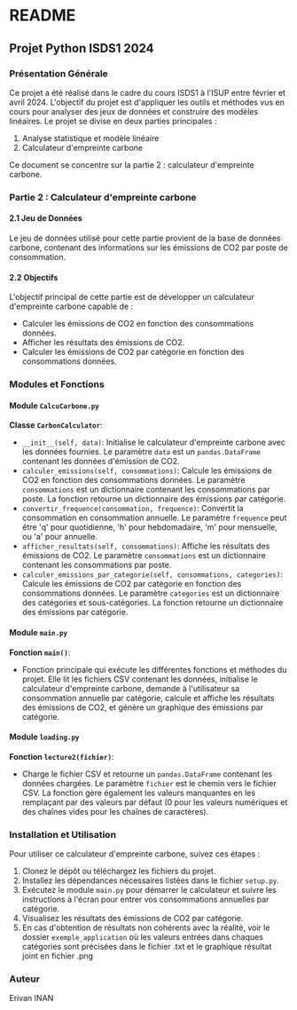 # README

## Projet Python ISDS1 2024

### Présentation Générale

Ce projet a été réalisé dans le cadre du cours ISDS1 à l'ISUP entre février et avril 2024. L'objectif du projet est d'appliquer les outils et méthodes vus en cours pour analyser des jeux de données et construire des modèles linéaires. Le projet se divise en deux parties principales :

1. Analyse statistique et modèle linéaire
2. Calculateur d'empreinte carbone

Ce document se concentre sur la partie 2 : calculateur d'empreinte carbone.

### Partie 2 : Calculateur d'empreinte carbone

#### 2.1 Jeu de Données

Le jeu de données utilisé pour cette partie provient de la base de données carbone, contenant des informations sur les émissions de CO2 par poste de consommation.

#### 2.2 Objectifs

L'objectif principal de cette partie est de développer un calculateur d'empreinte carbone capable de :
- Calculer les émissions de CO2 en fonction des consommations données.
- Afficher les résultats des émissions de CO2.
- Calculer les émissions de CO2 par catégorie en fonction des consommations données.

### Modules et Fonctions

#### Module `CalcuCarbone.py`

**Classe `CarbonCalculator`**:
- `__init__(self, data)`: Initialise le calculateur d'empreinte carbone avec les données fournies. Le paramètre `data` est un `pandas.DataFrame` contenant les données d'émission de CO2.
- `calculer_emissions(self, consommations)`: Calcule les émissions de CO2 en fonction des consommations données. Le paramètre `consommations` est un dictionnaire contenant les consommations par poste. La fonction retourne un dictionnaire des émissions par catégorie.
- `convertir_frequence(consommation, frequence)`: Convertit la consommation en consommation annuelle. Le paramètre `frequence` peut être 'q' pour quotidienne, 'h' pour hebdomadaire, 'm' pour mensuelle, ou 'a' pour annuelle.
- `afficher_resultats(self, consommations)`: Affiche les résultats des émissions de CO2. Le paramètre `consommations` est un dictionnaire contenant les consommations par poste.
- `calculer_emissions_par_categorie(self, consommations, categories)`: Calcule les émissions de CO2 par catégorie en fonction des consommations données. Le paramètre `categories` est un dictionnaire des catégories et sous-catégories. La fonction retourne un dictionnaire des émissions par catégorie.

#### Module `main.py`

**Fonction `main()`**:
- Fonction principale qui exécute les différentes fonctions et méthodes du projet. Elle lit les fichiers CSV contenant les données, initialise le calculateur d'empreinte carbone, demande à l'utilisateur sa consommation annuelle par catégorie, calcule et affiche les résultats des émissions de CO2, et génère un graphique des émissions par catégorie.

#### Module `loading.py`

**Fonction `lecture2(fichier)`**:
- Charge le fichier CSV et retourne un `pandas.DataFrame` contenant les données chargées. Le paramètre `fichier` est le chemin vers le fichier CSV. La fonction gère également les valeurs manquantes en les remplaçant par des valeurs par défaut (0 pour les valeurs numériques et des chaînes vides pour les chaînes de caractères).

### Installation et Utilisation

Pour utiliser ce calculateur d'empreinte carbone, suivez ces étapes :

1. Clonez le dépôt ou téléchargez les fichiers du projet.
2. Installez les dépendances nécessaires listées dans le fichier `setup.py`.
3. Exécutez le module `main.py` pour démarrer le calculateur et suivre les instructions à l'écran pour entrer vos consommations annuelles par catégorie.
4. Visualisez les résultats des émissions de CO2 par catégorie.
5. En cas d'obtention de résultats non cohérents avec la réalité, voir le dossier `exemple_application` où les valeurs entrées dans chaques catégories sont précisées dans le fichier .txt et le graphique résultat joint en fichier .png 

### Auteur

Erivan INAN

